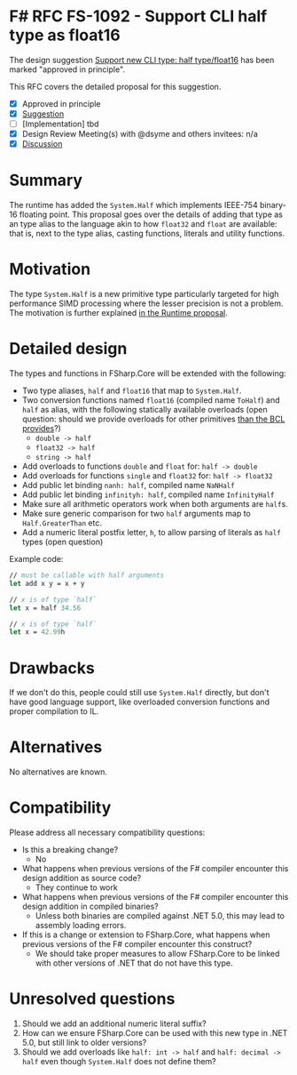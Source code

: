 # F# RFC FS-1092 - Support CLI half type as float16

The design suggestion [Support new CLI type: half type/float16](https://github.com/fsharp/fslang-suggestions/issues/909) has been marked "approved in principle".

This RFC covers the detailed proposal for this suggestion.

- [x] Approved in principle
- [x] [Suggestion](https://github.com/fsharp/fslang-suggestions/issues/909)
- [ ] [Implementation] tbd
- [x] Design Review Meeting(s) with @dsyme and others invitees: n/a
- [x] [Discussion](https://github.com/fsharp/fslang-design/issues/TBD)

# Summary

The runtime has added the `System.Half` which implements IEEE-754 binary-16 floating point. This proposal goes over the details of adding that type as an type alias to the language akin to how `float32` and `float` are available: that is, next to the type alias, casting functions, literals and utility functions.

# Motivation

The type `System.Half` is a new primitive type particularly targeted for high performance SIMD processing where the lesser precision is not a problem. The motivation is further explained [in the Runtime proposal](https://github.com/dotnet/runtime/issues/936).

# Detailed design

The types and functions in FSharp.Core will be extended with the following:

* Two type aliases, `half` and `float16` that map to `System.Half`.
* Two conversion functions named `float16` (compiled name `ToHalf`) and `half` as alias, with the following statically available overloads (open question: should we provide overloads for other primitives [than the BCL provides](https://docs.microsoft.com/en-us/dotnet/api/system.half?view=net-5.0)?)
  * `double -> half`
  * `float32 -> half`
  * `string -> half`
* Add overloads to functions `double` and `float` for: `half -> double`
* Add overloads for functions `single` and `float32` for: `half -> float32`
* Add public let binding `nanh: half`, compiled name `NaNHalf`
* Add public let binding `infinityh: half`, compiled name `InfinityHalf`
* Make sure all arithmetic operators work when both arguments are `half`s.
* Make sure generic comparison for two `half` arguments map to `Half.GreaterThan` etc.
* Add a numeric literal postfix letter, `h`, to allow parsing of literals as `half` types (open question)

Example code:

```fsharp
// must be callable with half arguments
let add x y = x + y

// x is of type `half`
let x = half 34.56

// x is of type `half`
let x = 42.99h
```

# Drawbacks

If we don't do this, people could still use `System.Half` directly, but don't have good language support, like overloaded conversion functions and proper compilation to IL.

# Alternatives

No alternatives are known.

# Compatibility

Please address all necessary compatibility questions:

* Is this a breaking change?
  * No
* What happens when previous versions of the F# compiler encounter this design addition as source code?
  * They continue to work
* What happens when previous versions of the F# compiler encounter this design addition in compiled binaries?
  * Unless both binaries are compiled against .NET 5.0, this may lead to assembly loading errors.
* If this is a change or extension to FSharp.Core, what happens when previous versions of the F# compiler encounter this construct?
  * We should take proper measures to allow FSharp.Core to be linked with other versions of .NET that do not have this type.


# Unresolved questions

1. Should we add an additional numeric literal suffix?
2. How can we ensure FSharp.Core can be used with this new type in .NET 5.0, but still link to older versions?
3. Should we add overloads like `half: int -> half` and `half: decimal -> half` even though `System.Half` does not define them?

